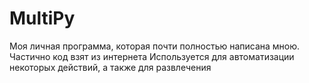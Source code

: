 # MultiPy
Моя личная программа, которая почти полностью написана мною. Частично код взят из интернета
Используется для автоматизации некоторых действий, а также для развлечения

